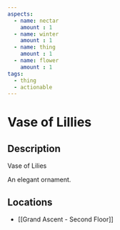 ```yaml
---
aspects: 
  - name: nectar
    amount : 1
  - name: winter
    amount : 1
  - name: thing
    amount : 1
  - name: flower
    amount : 1
tags:
  - thing
  - actionable
---
```


# Vase of Lillies

## Description
Vase of Lilies

An elegant ornament.
## Locations
- [[Grand Ascent - Second Floor]]